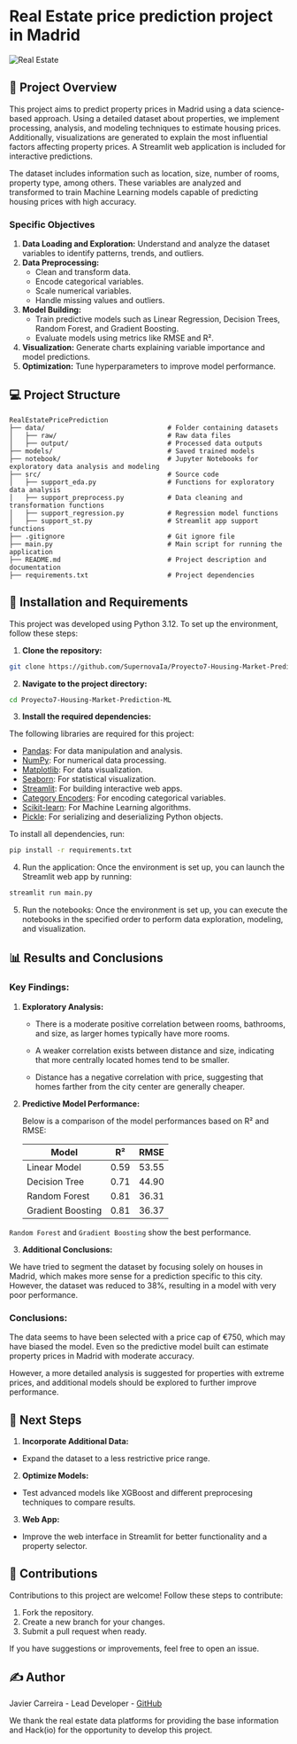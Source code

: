# Real Estate price prediction project in Madrid

![Real Estate](https://cdn.midjourney.com/4f7d8a55-1d31-4e80-b726-26050bde3bd8/0_1.png)

## 📜 Project Overview

This project aims to predict property prices in Madrid using a data science-based approach. Using a detailed dataset about properties, we implement processing, analysis, and modeling techniques to estimate housing prices. Additionally, visualizations are generated to explain the most influential factors affecting property prices. A Streamlit web application is included for interactive predictions.

The dataset includes information such as location, size, number of rooms, property type, among others. These variables are analyzed and transformed to train Machine Learning models capable of predicting housing prices with high accuracy.

### Specific Objectives

1. **Data Loading and Exploration:** Understand and analyze the dataset variables to identify patterns, trends, and outliers.
2. **Data Preprocessing:**
   - Clean and transform data.
   - Encode categorical variables.
   - Scale numerical variables.
   - Handle missing values and outliers.
3. **Model Building:**
   - Train predictive models such as Linear Regression, Decision Trees, Random Forest, and Gradient Boosting.
   - Evaluate models using metrics like RMSE and R².
4. **Visualization:** Generate charts explaining variable importance and model predictions.
5. **Optimization:** Tune hyperparameters to improve model performance.

## 💻 Project Structure

```
RealEstatePricePrediction
├── data/                               # Folder containing datasets
│   ├── raw/                            # Raw data files
│   ├── output/                         # Processed data outputs
├── models/                             # Saved trained models
├── notebook/                           # Jupyter Notebooks for exploratory data analysis and modeling
├── src/                                # Source code
│   ├── support_eda.py                  # Functions for exploratory data analysis
│   ├── support_preprocess.py           # Data cleaning and transformation functions
│   ├── support_regression.py           # Regression model functions
│   ├── support_st.py                   # Streamlit app support functions
├── .gitignore                          # Git ignore file
├── main.py                             # Main script for running the application
├── README.md                           # Project description and documentation
├── requirements.txt                    # Project dependencies
```

## 🔧 Installation and Requirements

This project was developed using Python 3.12. To set up the environment, follow these steps:

1. **Clone the repository:**

```bash
git clone https://github.com/SupernovaIa/Proyecto7-Housing-Market-Prediction-ML
```

2. **Navigate to the project directory:**

```bash
cd Proyecto7-Housing-Market-Prediction-ML
```

3. **Install the required dependencies:**

The following libraries are required for this project:

- [Pandas](https://pandas.pydata.org/): For data manipulation and analysis.
- [NumPy](https://numpy.org/): For numerical data processing.
- [Matplotlib](https://matplotlib.org/): For data visualization.
- [Seaborn](https://seaborn.pydata.org/): For statistical visualization.
- [Streamlit](https://streamlit.io/): For building interactive web apps.
- [Category Encoders](https://contrib.scikit-learn.org/category_encoders/): For encoding categorical variables.
- [Scikit-learn](https://scikit-learn.org/): For Machine Learning algorithms.
- [Pickle](https://docs.python.org/3/library/pickle.html): For serializing and deserializing Python objects.

To install all dependencies, run:

```bash
pip install -r requirements.txt
```

4. Run the application: Once the environment is set up, you can  launch the Streamlit web app by running:

```bash
streamlit run main.py
```

5. Run the notebooks: Once the environment is set up, you can execute the notebooks in the specified order to perform data exploration, modeling, and visualization.

## 📊 Results and Conclusions

### Key Findings:

1. **Exploratory Analysis:**

   - There is a moderate positive correlation between rooms, bathrooms, and size, as larger homes typically have more rooms.

    - A weaker correlation exists between distance and size, indicating that more centrally located homes tend to be smaller.

    - Distance has a negative correlation with price, suggesting that homes farther from the city center are generally cheaper.

2. **Predictive Model Performance:**

   Below is a comparison of the model performances based on R² and RMSE:

   | Model               | R²   | RMSE  |
   |---------------------|-------|-------|
   | Linear Model        | 0.59  | 53.55 |
   | Decision Tree       | 0.71  | 44.90 |
   | Random Forest       | 0.81  | 36.31 |
   | Gradient Boosting   | 0.81  | 36.37 |

`Random Forest` and `Gradient Boosting` show the best performance.

3. **Additional Conclusions:**

We have tried to segment the dataset by focusing solely on houses in Madrid, which makes more sense for a prediction specific to this city. However, the dataset was reduced to 38%, resulting in a model with very poor performance.

### Conclusions:

The data seems to have been selected with a price cap of €750, which may have biased the model. Even so the predictive model built can estimate property prices in Madrid with moderate accuracy. 

However, a more detailed analysis is suggested for properties with extreme prices, and additional models should be explored to further improve performance.

## 🔄 Next Steps

1. **Incorporate Additional Data:**

- Expand the dataset to a less restrictive price range.

2. **Optimize Models:**

- Test advanced models like XGBoost and different preprocesing techniques to compare results.

3. **Web App:**

- Improve the web interface in Streamlit for better functionality and a property selector.

## 🤝 Contributions

Contributions to this project are welcome! Follow these steps to contribute:

1. Fork the repository.
2. Create a new branch for your changes.
3. Submit a pull request when ready.

If you have suggestions or improvements, feel free to open an issue.

## ✍️ Author

Javier Carreira - Lead Developer - [GitHub](https://github.com/SupernovaIa)

We thank the real estate data platforms for providing the base information and Hack(io) for the opportunity to develop this project.

